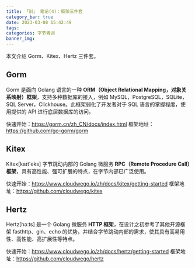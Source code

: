 ```yaml
---
title: 「训」 笔记(4)：框架三件套
category_bar: true
date: 2023-03-08 15:42:49
tags:
categories: 字节青训
banner_img:
---
```


本文介绍 Gorm、Kitex、Hertz 三件套。

<!-- more -->

## Gorm

Gorm 是面向 Golang 语言的一种 **ORM（Object Relational Mapping，对象关系映射）框架**，支持多种数据库的接入，例如 MySQL，PostgreSQL，SQLite，SQL Server，Clickhouse。此框架弱化了开发者对于 SQL 语言的掌握程度，使用提供的 API 进行底层数据库的访问。

快速开始：<https://gorm.cn/zh_CN/docs/index.html>
框架地址：<https://github.com/go-gorm/gorm>

## Kitex

Kitex[kaɪt'eks] 字节跳动内部的 Golang 微服务 **RPC（Remote Procedure Call）框架**，具有高性能、强可扩展的特点，在字节内部已广泛使用。

快速开始：<https://www.cloudwego.io/zh/docs/kitex/getting-started>
框架地址：<https://github.com/cloudwego/kitex>

## Hertz

Hertz[həːts] 是一个 Golang 微服务 **HTTP 框架**，在设计之初参考了其他开源框架 fasthttp、gin、echo 的优势，并结合字节跳动内部的需求，使其具有高易用性、高性能、高扩展性等特点。

快速开始：<https://www.cloudwego.io/zh/docs/hertz/getting-started>
框架地址：<https://github.com/cloudwego/hertz>
